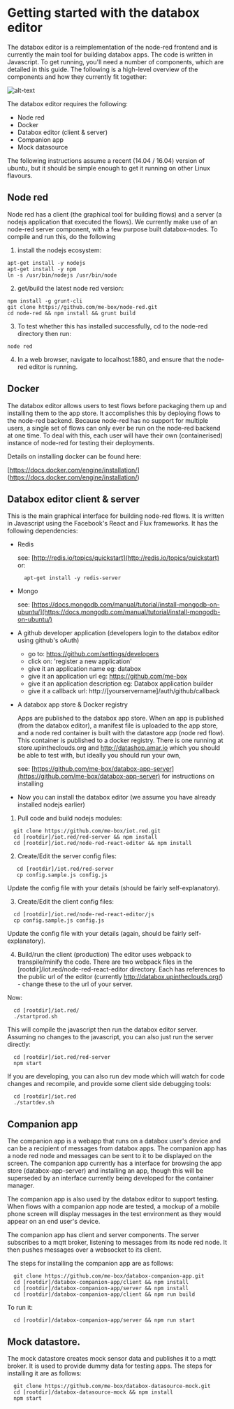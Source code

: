 # Getting started with the databox editor

The databox editor is a reimplementation of the node-red frontend and is currently the main tool for building databox apps.  The code is written in Javascript.  To get running, you'll need a number of components, which are detailed in this guide.  The following is a high-level overview of the components and how they currently fit together:

![alt-text](https://raw.githubusercontent.com/me-box/iot.red/master/docs/images/demoarch.png "databox demo overview")

The databox editor requires the following:

* Node red
* Docker
* Databox editor (client & server)
* Companion app
* Mock datasource

The following instructions assume a recent (14.04 / 16.04) version of ubuntu, but it should be simple enough to get it running on other Linux flavours.  

## Node red

Node red has a client (the graphical tool for building flows) and a server (a nodejs application that executed the flows).  We currently make use of an node-red server component, with a few purpose built databox-nodes.  To compile and run this, do the following

1. install the nodejs ecosystem:
  
  ```
  apt-get install -y nodejs
  apt-get install -y npm
  ln -s /usr/bin/nodejs /usr/bin/node
  ```
  
2. get/build the latest node red version:
  ```
  npm install -g grunt-cli
  git clone https://github.com/me-box/node-red.git
  cd node-red && npm install && grunt build  
  ```
  
3. To test whether this has installed successfully, cd to the node-red directory then run:
  
  ```
  node red
  ```
  
4. In a web browser, navigate to localhost:1880, and ensure that the node-red editor is running.
   

## Docker

The databox editor allows users to test flows before packaging them up and installing them to the app store.  It accomplishes this by deploying flows to the node-red backend.  Because node-red has no support for multiple users, a single set of flows can only ever be run on the node-red backend at one time.  To deal with this, each user will have their own (containerised) instance of node-red for testing their deployments. 

Details on installing docker can be found here: 

[https://docs.docker.com/engine/installation/] (https://docs.docker.com/engine/installation/)

## Databox editor client & server

This is the main graphical interface for building node-red flows.  It is written in Javascript using the Facebook's React and Flux frameworks.  It has the following dependencies:

* Redis  
	
  see: [http://redis.io/topics/quickstart](http://redis.io/topics/quickstart) or:
  ```
	apt-get install -y redis-server
  ```
  
* Mongo  
	
  see: [https://docs.mongodb.com/manual/tutorial/install-mongodb-on-ubuntu/](https://docs.mongodb.com/manual/tutorial/install-mongodb-on-ubuntu/)
	
* A github developer application (developers login to the databox editor using github's oAuth) 
		
  * go to: https://github.com/settings/developers
  * click on: 'register a new application'
  * give it an application name eg: databox
  * give it an application url  eg: https://github.com/me-box
  * give it an application description eg: Databox application builder
  * give it a callback url:  http://[yourservername]/auth/github/callback
		
* A databox app store & Docker registry
  
  Apps are published to the databox app store. When an app is published (from the databox editor), a manifest file is uploaded to the app store, and a node red container is built with the datastore app (node red flow).  This container is published to a docker registry.  There is one running at store.upintheclouds.org and http://datashop.amar.io which you should be able to test with, but ideally you should run your own, 

  see:  [https://github.com/me-box/databox-app-server](https://github.com/me-box/databox-app-server) for instructions on installing
		
		
* Now you can install the databox editor (we assume you have already installed nodejs earlier)

1. Pull code and build nodejs modules:
  
  ```
    git clone https://github.com/me-box/iot.red.git
    cd [rootdir]/iot.red/red-server && npm install
    cd [rootdir]/iot.red/node-red-react-editor && npm install
  ```
  
2. Create/Edit the server config files:
    
  ```
     cd [rootdir]/iot.red/red-server
     cp config.sample.js config.js
  ```
  Update the config file with your details (should be fairly self-explanatory). 
 
3. Create/Edit the client config files:
    
  ```
    cd [rootdir]/iot.red/node-red-react-editor/js
	cp config.sample.js config.js
  ```
  Update the config file with your details (again, should be fairly self-explanatory). 

4.  Build/run the client (production)
  The editor uses webpack to transpile/minify the code.  There are two webpack files in the [rootdir]/iot.red/node-red-react-editor directory.  Each has references to the public url of the editor (currently http://databox.upintheclouds.org/) - change these to the url of your server.
  	
  Now:
  ```	
    cd [rootdir]/iot.red/
	./startprod.sh
  ```
  This will compile the javascript then run the databox editor server.  Assuming no  changes to the javascript, you can also just run the server directly:
  ```
    cd [rootdir]/iot.red/red-server
    npm start
  ```
  If you are developing, you can also run dev mode which will watch for code changes and recompile, and provide some client side debugging tools:
  ```	
    cd [rootdir]/iot.red
	./startdev.sh
  ```	
	
## Companion app

   The companion app is a webapp that runs on a databox user's device and can be a recipient of messages from databox apps.  The companion app has a node red node and messages can be sent to it to be displayed on the screen.  The companion app currently has a interface for browsing the app store (databox-app-server) and installing an app, though this will be superseded by an interface currently being developed for the container manager.

   The companion app is also used by the databox editor to support testing.  When flows with a companion app node are tested, a mockup of a mobile phone screen will display messages in the test environment as they would appear on an end user's device.

   The companion app has client and server components.  The server subscribes to a mqtt broker,  listening to messages from its node red node.  It then pushes messages over a websocket to its client.

   The steps for installing the companion app are as follows:
   ```
     git clone https://github.com/me-box/databox-companion-app.git
     cd [rootdir]/databox-companion-app/client && npm install
     cd [rootdir]/databox-companion-app/server && npm install
     cd [rootdir]/databox-companion-app/client && npm run build
   ```
  To run it:

  ```
    cd [rootdir]/databox-companion-app/server && npm run start  
  ``` 

## Mock datastore.

   The mock datastore creates mock sensor data and publishes it to a mqtt broker.  It is used to provide dummy data for testing apps. The steps for installing it are as follows:
   
   ```
     git clone https://github.com/me-box/databox-datasource-mock.git
     cd [rootdir]/databox-datasource-mock && npm install
     npm start	
   ```